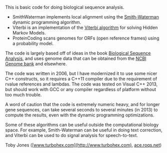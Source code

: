 This is basic code for doing biological sequence analysis.

* SmithWaterman implements local alignment using the
[Smith-Waterman](http://en.wikipedia.org/wiki/Smith%E2%80%93Waterman_algorithm)
dynamic programming algorithm.
* Viterbi is an implementation of the
[Viterbi algorithm](http://en.wikipedia.org/wiki/Viterbi_algorithm)
for solving Hidden Markov Models.
* ProteinCoding scans genomes for ORFs \(open reference frames\) using
a probability model.

The code is largely based off of ideas in the book
[Biological Sequence Analysis](http://amzn.to/odfdWC), and uses genome data
that can be obtained from the
[NCBI Genome bank](http://www.ncbi.nlm.nih.gov/genome) and elsewhere.

The code was written in 2006, but I have modernized it to use some nicer
C++ constructs, so it requires a C++11 compiler due to the requirement
of rvalue references and lambdas. The code was tested on Visual C++ 2013,
but should work with GCC or any compiler regardless of platform without
too much trouble.

A word of caution that the code is extremely numeric heavy, and for longer
gene sequences, can take several seconds to several minutes (in 2013) to
compute the results, even with the dynamic programming optimizations.

Some of these algorithms can be useful outside the computational biology
space. For example, Smith-Waterman can be useful in doing text correction,
and Viterbi can be used to do signal analysis for speech-to-text.

Toby Jones \([www.turbohex.com](http://www.turbohex.com), [ace.roqs.net](http://ace.roqs.net)\)

